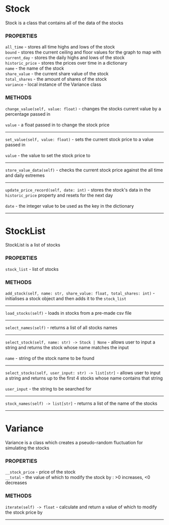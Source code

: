 # Stock

Stock is a class that contains all of the data of the stocks

### PROPERTIES
`all_time` - stores all time highs and lows of the stock\
`bound` - stores the current ceiling and floor values for the graph to map with\
`current_day` - stores the daily highs and lows of the stock\
`historic_price` - stores the prices over time in a dictionary\
`name` - the name of the stock\
`share_value` - the current share value of the stock\
`total_shares` - the amount of shares of the stock\
`variance` - local instance of the Variance class

### METHODS
`change_value(self, value: float)` - changes the stocks current value by a percentage passed in\
\
`value` - a float passed in to change the stock price

---
`set_value(self, value: float)` - sets the current stock price to a value passed in\
\
`value` - the value to set the stock price to

---
`store_value_data(self)` - checks the current stock price against the all time and daily extremes

---
`update_price_record(self, date: int)` - stores the stock's data in the `historic_price` property and resets for the next day\
\
`date` - the integer value to be used as the key in the dictionary

---

# StockList

StockList is a list of stocks

### PROPERTIES
`stock_list` - list of stocks

### METHODS
`add_stock(self, name: str, share_value: float, total_shares: int)` - initialises a stock object and then adds it to the `stock_list`

---
`load_stocks(self)` - loads in stocks from a pre-made csv file

---
`select_names(self)` - returns a list of all stocks names

---
`select_stock(self, name: str) -> Stock | None` - allows user to input a string and returns the stock whose name matches the input\
\
`name` - string of the stock name to be found

---
`select_stocks(self, user_input: str) -> list[str]` - allows user to input a string and returns up to the first 4 stocks whose name contains that string\
\
`user_input` - the string to be searched for

---
`stock_names(self) -> list[str]` - returns a list of the name of the stocks

---

# Variance

Variance is a class which creates a pseudo-random fluctuation for simulating the stocks

### PROPERTIES
`__stock_price` - price of the stock\
`__total` - the value of which to modify the stock by : >0 increases, <0 decreases

### METHODS
`iterate(self) -> float` - calculate and return a value of which to modify the stock price by

---
```
